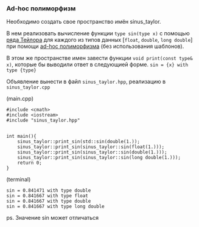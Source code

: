 ### Ad-hoc полиморфизм

Необходимо создать свое пространство имён sinus_taylor.

В нем реализовать вычисление функции `type sin(type x)` с помощью [ряда Тейлора](https://ru.wikipedia.org/wiki/%D0%9F%D0%BE%D0%BB%D0%B8%D0%BC%D0%BE%D1%80%D1%84%D0%B8%D0%B7%D0%BC_(%D0%B8%D0%BD%D1%84%D0%BE%D1%80%D0%BC%D0%B0%D1%82%D0%B8%D0%BA%D0%B0)#%D0%A1%D0%BF%D0%B5%D1%86%D0%B8%D0%B0%D0%BB%D1%8C%D0%BD%D1%8B%D0%B9_%D0%BF%D0%BE%D0%BB%D0%B8%D0%BC%D0%BE%D1%80%D1%84%D0%B8%D0%B7%D0%BC:~:text=%D0%BF%D1%80%D0%B0%D0%B2%D0%B8%D1%82%D1%8C%20%D0%BA%D0%BE%D0%B4%5D-,Ad%2Dhoc%2D%D0%BF%D0%BE%D0%BB%D0%B8%D0%BC%D0%BE%D1%80%D1%84%D0%B8%D0%B7%D0%BC,-%5B%D0%BF%D1%80%D0%B0%D0%B2%D0%B8%D1%82%D1%8C%20%7C) для каждого из типов данных [`float`, `double`, `long double`] при помощи [ad-hoc полиморфизма](https://ru.wikipedia.org/wiki/%D0%9F%D0%BE%D0%BB%D0%B8%D0%BC%D0%BE%D1%80%D1%84%D0%B8%D0%B7%D0%BC_(%D0%B8%D0%BD%D1%84%D0%BE%D1%80%D0%BC%D0%B0%D1%82%D0%B8%D0%BA%D0%B0)#%D0%A1%D0%BF%D0%B5%D1%86%D0%B8%D0%B0%D0%BB%D1%8C%D0%BD%D1%8B%D0%B9_%D0%BF%D0%BE%D0%BB%D0%B8%D0%BC%D0%BE%D1%80%D1%84%D0%B8%D0%B7%D0%BC:~:text=%D0%BF%D1%80%D0%B0%D0%B2%D0%B8%D1%82%D1%8C%20%D0%BA%D0%BE%D0%B4%5D-,Ad%2Dhoc%2D%D0%BF%D0%BE%D0%BB%D0%B8%D0%BC%D0%BE%D1%80%D1%84%D0%B8%D0%B7%D0%BC,-%5B%D0%BF%D1%80%D0%B0%D0%B2%D0%B8%D1%82%D1%8C%20%7C) (без использования шаблонов).

В этом же пространстве имен завести функции `void print(const type& x)`, которые бы выводили ответ в следующией форме.
`sin = {x} with type {type}`

Объявление вынести в файл `sinus_taylor.hpp`, реализацию в `sinus_taylor.cpp`


(main.cpp)
```
#include <cmath>
#include <iostream>
#include "sinus_taylor.hpp"


int main(){
    sinus_taylor::print_sin(std::sin(double(1.));
    sinus_taylor::print_sin(sinus_taylor::sin(float(1.)));
    sinus_taylor::print_sin(sinus_taylor::sin(double(1.)));
    sinus_taylor::print_sin(sinus_taylor::sin(long double(1.)));
    return 0;
}
```

(terminal)

```
sin = 0.841471 with type double
sin = 0.841667 with type float
sin = 0.841667 with type double
sin = 0.841667 with type long double
```

ps.
Значение sin может отличаться
